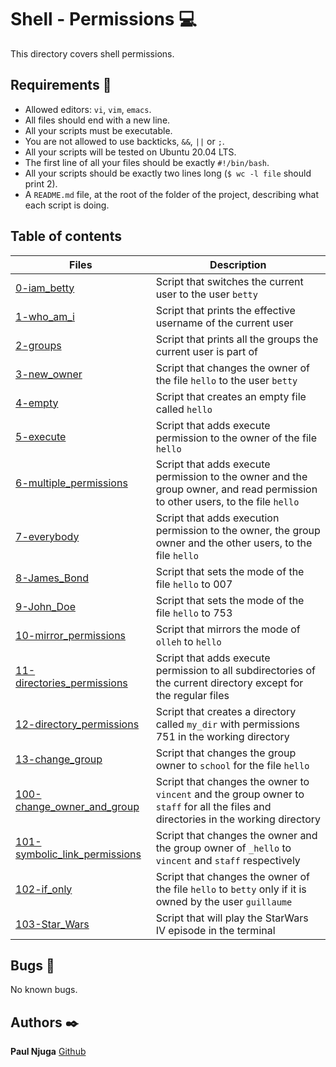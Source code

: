 # Shell - Permissions :computer:

This directory covers shell permissions.

## Requirements :bookmark_tabs:

* Allowed editors: ```vi```, ```vim```, ```emacs```.
* All files should end with a new line.
* All your scripts must be executable.
* You are not allowed to use backticks, ```&&```, ```||``` or ```;```.
* All your scripts will be tested on Ubuntu 20.04 LTS.
* The first line of all your files should be exactly ```#!/bin/bash```.
* All your scripts should be exactly two lines long (```$ wc -l file``` should print 2).
* A ```README.md``` file, at the root of the folder of the project, describing what each script is doing.

## Table of contents

Files | Description
----- | -----------
[0-iam_betty](./0-iam_betty) | Script that switches the current user to the user ```betty```
[1-who_am_i](./1-who_am_i) | Script that prints the effective username of the current user
[2-groups](./2-groups) | Script that prints all the groups the current user is part of
[3-new_owner](./3-new_owner) | Script that changes the owner of the file ```hello``` to the user ```betty```
[4-empty](./4-empty) | Script that creates an empty file called ```hello```
[5-execute](./5-execute) | Script that adds execute permission to the owner of the file ```hello```
[6-multiple_permissions](./6-multiple_permissions) | Script that adds execute permission to the owner and the group owner, and read permission to other users, to the file ```hello```
[7-everybody](./7-everybody) | Script that adds execution permission to the owner, the group owner and the other users, to the file ```hello```
[8-James_Bond](./8-James_Bond) | Script that sets the mode of the file ```hello``` to 007
[9-John_Doe](./9-John_Doe) | Script that sets the mode of the file ```hello``` to 753
[10-mirror_permissions](./10-mirror_permissions) | Script that mirrors the mode of ```olleh``` to ```hello```
[11-directories_permissions](./11-directories_permissions) | Script that adds execute permission to all subdirectories of the current directory except for the regular files
[12-directory_permissions](./12-directory_permissions) | Script that creates a directory called ```my_dir``` with permissions 751 in the working directory
[13-change_group](./13-change_group) | Script that changes the group owner to ```school``` for the file ```hello```
[100-change_owner_and_group](./100-change_owner_and_group) | Script that changes the owner to ```vincent``` and the group owner to ```staff``` for all the files and directories in the working directory
[101-symbolic_link_permissions](./101-symbolic_link_permissions) | Script that changes the owner and the group owner of ```_hello``` to ```vincent``` and ```staff``` respectively
[102-if_only](./102-if_only) | Script that changes the owner of the file ```hello``` to ```betty``` only if it is owned by the user ```guillaume```
[103-Star_Wars](./103-Star_Wars) | Script that will play the StarWars IV episode in the terminal

## Bugs :loudspeaker:

No known bugs.

## Authors :black_nib:

**Paul Njuga** [Github](https://github.com/Paul-Njuga)
